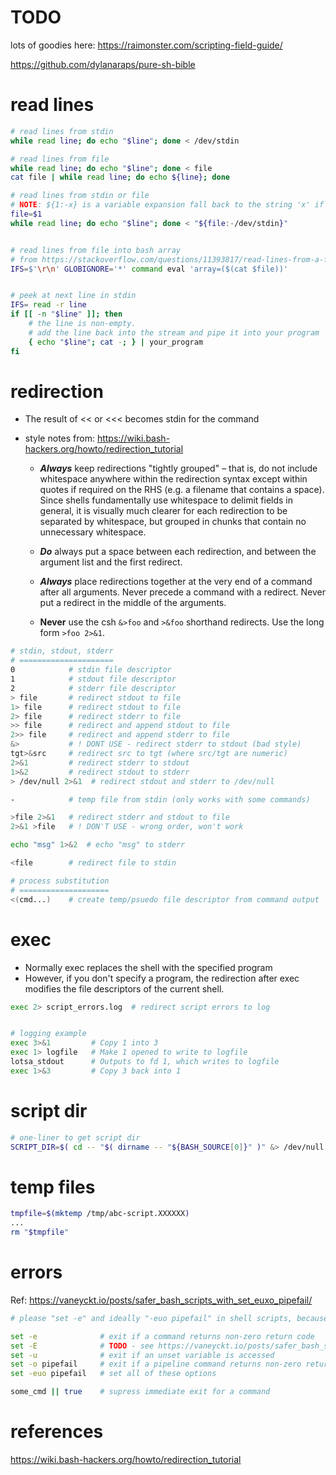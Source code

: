 
# TODO 
lots of goodies here:
https://raimonster.com/scripting-field-guide/

https://github.com/dylanaraps/pure-sh-bible

# read lines

```bash
# read lines from stdin
while read line; do echo "$line"; done < /dev/stdin

# read lines from file
while read line; do echo "$line"; done < file
cat file | while read line; do echo ${line}; done

# read lines from stdin or file
# NOTE: ${1:-x} is a variable expansion fall back to the string 'x' if $1 is  otherwise empty (or unset?).
file=$1                  
while read line; do echo "$line"; done < "${file:-/dev/stdin}"


# read lines from file into bash array
# from https://stackoverflow.com/questions/11393817/read-lines-from-a-file-into-a-bash-array
IFS=$'\r\n' GLOBIGNORE='*' command eval 'array=($(cat $file))'


# peek at next line in stdin
IFS= read -r line
if [[ -n "$line" ]]; then
    # the line is non-empty.
    # add the line back into the stream and pipe it into your program
    { echo "$line"; cat -; } | your_program
fi
```

# redirection

- The result of << or <<< becomes stdin for the command
- style notes from: https://wiki.bash-hackers.org/howto/redirection_tutorial

  - ***Always*** keep redirections "tightly grouped" – that is, do not include whitespace anywhere within the redirection syntax except within quotes if required on the RHS (e.g. a filename that contains a space). Since shells fundamentally use whitespace to delimit fields in general, it is visually much clearer for each redirection to be separated by whitespace, but grouped in chunks that contain no unnecessary whitespace.

  - ***Do*** always put a space between each redirection, and between the argument list and the first redirect.

  - ***Always*** place redirections together at the very end of a command after all arguments. Never precede a command with a redirect. Never put a redirect in the middle of the arguments.

  - **Never** use the csh `&>foo` and `>&foo` shorthand redirects. Use the long form `>foo 2>&1`.

```bash
# stdin, stdout, stderr
# =====================
0            # stdin file descriptor
1            # stdout file descriptor
2            # stderr file descriptor
> file       # redirect stdout to file
1> file      # redirect stdout to file
2> file      # redirect stderr to file
>> file      # redirect and append stdout to file
2>> file     # redirect and append stderr to file
&>           # ! DONT USE - redirect stderr to stdout (bad style)
tgt>&src     # redirect src to tgt (where src/tgt are numeric)
2>&1         # redirect stderr to stdout
1>&2         # redirect stdout to stderr
> /dev/null 2>&1  # redirect stdout and stderr to /dev/null

-            # temp file from stdin (only works with some commands)

>file 2>&1   # redirect stderr and stdout to file
2>&1 >file   # ! DON'T USE - wrong order, won't work

echo "msg" 1>&2  # echo "msg" to stderr

<file        # redirect file to stdin

# process substitution
# ====================
<(cmd...)    # create temp/psuedo file descriptor from command output

```

# exec

- Normally exec replaces the shell with the specified program
- However, if you don't specify a program, the redirection after exec modifies the file descriptors of the current shell.

```bash
exec 2> script_errors.log  # redirect script errors to log


# logging example
exec 3>&1         # Copy 1 into 3
exec 1> logfile   # Make 1 opened to write to logfile
lotsa_stdout      # Outputs to fd 1, which writes to logfile
exec 1>&3         # Copy 3 back into 1
```



# script dir

```bash
# one-liner to get script dir
SCRIPT_DIR=$( cd -- "$( dirname -- "${BASH_SOURCE[0]}" )" &> /dev/null && pwd )

```



# temp files

```bash
tmpfile=$(mktemp /tmp/abc-script.XXXXXX)
...
rm "$tmpfile"
```

# errors

Ref: https://vaneyckt.io/posts/safer_bash_scripts_with_set_euxo_pipefail/

```bash
# please "set -e" and ideally "-euo pipefail" in shell scripts, because encountering an error and defaulting to "this is fine" is not good for many scripts

set -e              # exit if a command returns non-zero return code
set -E              # TODO - see https://vaneyckt.io/posts/safer_bash_scripts_with_set_euxo_pipefail/
set -u              # exit if an unset variable is accessed
set -o pipefail     # exit if a pipeline command returns non-zero return code
set -euo pipefail   # set all of these options

some_cmd || true    # supress immediate exit for a command 

```

# references

https://wiki.bash-hackers.org/howto/redirection_tutorial
